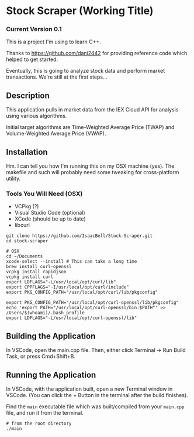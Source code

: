 # Stock Scraper (Working Title)

### Current Version 0.1

This is a project I'm using to learn C++.

Thanks to https://github.com/dani2442 for providing reference code which helped to get started.

Eventually, this is going to analyze stock data and perform market transactions. We're still at the first steps...

## Description

This application pulls in market data from the IEX Cloud API for analysis using various algorithms.

Initial target algorithms are Time-Weighted Average Price (TWAP) and Volume-Weighted Average Price (VWAP).

## Installation

Hm. I can tell you how I'm running this on my OSX machine (yes). The makefile and such will probably need some tweaking for cross-platform utility.

### Tools You Will Need (OSX)

* VCPkg (?)
* Visual Studio Code (optional)
* XCode (should be up to date)
* libcurl

```
git clone https://github.com/IsaacBell/Stock-Scraper.git
cd stock-scraper

# OSX
cd ~/Documents
xcode-select --install # This can take a long time
brew install curl-openssl
vcpkg install rapidjson
vcpkg install curl
export LDFLAGS="-L/usr/local/opt/curl/lib"
export CPPFLAGS="-I/usr/local/opt/curl/include"
export PKG_CONFIG_PATH="/usr/local/opt/curl/lib/pkgconfig"

export PKG_CONFIG_PATH="/usr/local/opt/curl-openssl/lib/pkgconfig"
echo 'export PATH="/usr/local/opt/curl-openssl/bin:$PATH"' >> /Users/$(whoami)/.bash_profile
export LDFLAGS="-L/usr/local/opt/curl-openssl/lib"
```

## Building the Application

In VSCode, open the main.cpp file. Then, either click Terminal -> Run Build Task, or press Cmd+Shift+B.

## Running the Application

In VSCode, with the application built, open a new Terminal window in VSCode. (You can click the + Button in the terminal after the build finishes).

Find the `main` executable file which was built/compiled from your `main.cpp` file, and run it from the terminal.

```
# from the root directory
./main
```
